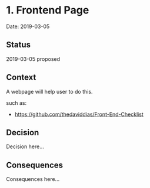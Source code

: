 # 1. Frontend Page

Date: 2019-03-05

## Status

2019-03-05 proposed

## Context

A webpage will help user to do this.

such as:

 - https://github.com/thedaviddias/Front-End-Checklist

## Decision

Decision here...

## Consequences

Consequences here...
